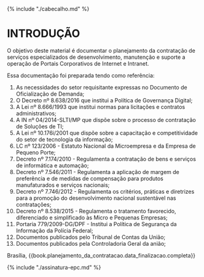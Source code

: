 {% include "./cabecalho.md" %}

# INTRODUÇÃO   

O objetivo deste material é documentar o planejamento da contratação de 
serviços especializados de desenvolvimento, manutenção e suporte 
a operação de Portais Corporativos de Internet e Intranet.

Essa documentação foi preparada tendo como referência:

1. As necessidades do setor requisitante expressas no Documento de Oficialização de Demanda; 
1. O Decreto nº 8.638/2016 que institui a Política de Governança Digital;
1. A Lei nº 8.666/1993 que institui normas para licitações e contratos administrativos;
1. A IN nº 04/2014-SLTI/MP que dispõe sobre o processo de contratação de Soluções de TI;
1. A Lei nº 10.176i/2001 que dispõe sobre a capacitação e competitividade do setor de tecnologia da informação;
1. LC nº 123/2006 - Estatuto Nacional da Microempresa e da Empresa de Pequeno Porte;
1. Decreto nº 7.174/2010 - Regulamenta a contratação de bens e serviços de informática e automação;
1. Decreto nº 7.546/2011 - Regulamenta a aplicação de margem de preferência e de medidas de compensação para produtos manufaturados e serviços nacionais;
1. Decreto nº 7.746/2012 - Regulamenta os critérios, práticas e diretrizes para a promoção do desenvolvimento nacional sustentável nas contratações;
1. Decreto nº 8.538/2015 - Regulamenta o tratamento favorecido, diferenciado e simplificado às Micro e Pequenas Empresas;  
1. Portaria 779/2009-DG/DPF - Institui a Política de Segurança da Informação da Polícia Federal;
1. Documentos publicados pelo Tribunal de Contas da União; 
1. Documentos publicados pela Controladoria Geral da anião;
   
   
   
Brasília, {{book.planejamento_da_contratacao.data_finalizacao.completa}}  
   
    
     
{% include "./assinatura-epc.md" %}
